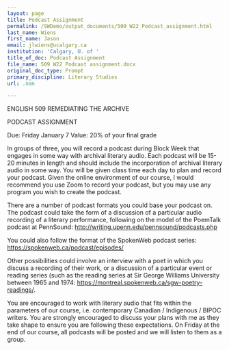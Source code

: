 ```yaml
---
layout: page
title: Podcast Assignment
permalink: /SWDemo/output_documents/509_W22_Podcast_assignment.html
last_name: Wiens
first_name: Jason
email: jlwiens@ucalgary.ca
institution: 'Calgary, U. of '
title_of_doc: Podcast Assignment
file_name: 509 W22 Podcast assignment.docx
original_doc_type: Prompt
primary_discipline: Literary Studies
url: .nan

---
```

ENGLISH 509 REMEDIATING THE ARCHIVE

PODCAST ASSIGNMENT

Due: Friday January 7 Value: 20% of your final grade

In groups of three, you will record a podcast during Block Week that
engages in some way with archival literary audio. Each podcast will be
15-20 minutes in length and should include the incorporation of archival
literary audio in some way. You will be given class time each day to
plan and record your podcast. Given the online environment of our
course, I would recommend you use Zoom to record your podcast, but you
may use any program you wish to create the podcast.

There are a number of podcast formats you could base your podcast on.
The podcast could take the form of a discussion of a particular audio
recording of a literary performance, following on the model of the
PoemTalk podcast at PennSound:
<http://writing.upenn.edu/pennsound/podcasts.php>

You could also follow the format of the SpokenWeb podcast series:
<https://spokenweb.ca/podcast/episodes/>

Other possibilities could involve an interview with a poet in which you
discuss a recording of their work, or a discussion of a particular event
or reading series (such as the reading series at Sir George Williams
University between 1965 and 1974:
<https://montreal.spokenweb.ca/sgw-poetry-readings/>.

You are encouraged to work with literary audio that fits within the
parameters of our course, i.e. contemporary Canadian / Indigenous /
BIPOC writers. You are strongly encouraged to discuss your plans with me
as they take shape to ensure you are following these expectations. On
Friday at the end of our course, all podcasts will be posted and we will
listen to them as a group.
